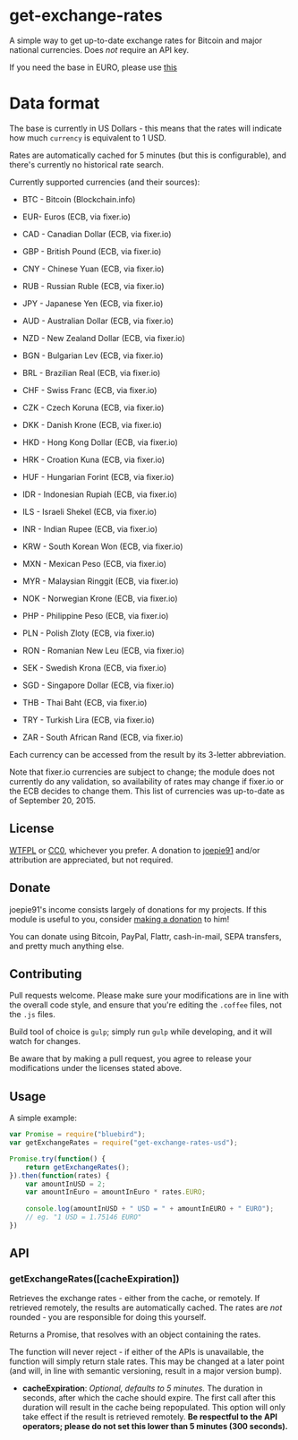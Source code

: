 # get-exchange-rates

A simple way to get up-to-date exchange rates for Bitcoin and major national currencies. Does *not* require an API key. 

If you need the base in EURO, please use [this](https://github.com/joepie91/node-get-exchange-rates)

# Data format

The base is currently in US Dollars - this means that the rates will indicate how much `currency` is equivalent to 1 USD.

Rates are automatically cached for 5 minutes (but this is configurable), and there's currently no historical rate search.

Currently supported currencies (and their sources):

* BTC - Bitcoin (Blockchain.info)
* EUR- Euros (ECB, via fixer.io)
* CAD - Canadian Dollar (ECB, via fixer.io)
* GBP - British Pound (ECB, via fixer.io)
* CNY - Chinese Yuan (ECB, via fixer.io)
* RUB - Russian Ruble (ECB, via fixer.io)
* JPY - Japanese Yen (ECB, via fixer.io)
* AUD - Australian Dollar (ECB, via fixer.io)
* NZD - New Zealand Dollar (ECB, via fixer.io)

* BGN - Bulgarian Lev (ECB, via fixer.io)
* BRL - Brazilian Real (ECB, via fixer.io)
* CHF - Swiss Franc (ECB, via fixer.io)
* CZK - Czech Koruna (ECB, via fixer.io)
* DKK - Danish Krone (ECB, via fixer.io)
* HKD - Hong Kong Dollar (ECB, via fixer.io)
* HRK - Croation Kuna (ECB, via fixer.io)
* HUF - Hungarian Forint (ECB, via fixer.io)
* IDR - Indonesian Rupiah (ECB, via fixer.io)
* ILS - Israeli Shekel (ECB, via fixer.io)
* INR - Indian Rupee (ECB, via fixer.io)
* KRW - South Korean Won (ECB, via fixer.io)
* MXN - Mexican Peso (ECB, via fixer.io)
* MYR - Malaysian Ringgit (ECB, via fixer.io)
* NOK - Norwegian Krone (ECB, via fixer.io)
* PHP - Philippine Peso (ECB, via fixer.io)
* PLN - Polish Zloty (ECB, via fixer.io)
* RON - Romanian New Leu (ECB, via fixer.io)
* SEK - Swedish Krona (ECB, via fixer.io)
* SGD - Singapore Dollar (ECB, via fixer.io)
* THB - Thai Baht (ECB, via fixer.io)
* TRY - Turkish Lira (ECB, via fixer.io)
* ZAR - South African Rand (ECB, via fixer.io)

Each currency can be accessed from the result by its 3-letter abbreviation.

Note that fixer.io currencies are subject to change; the module does not currently do any validation, so availability of rates may change if fixer.io or the ECB decides to change them. This list of currencies was up-to-date as of September 20, 2015.

## License

[WTFPL](http://www.wtfpl.net/txt/copying/) or [CC0](https://creativecommons.org/publicdomain/zero/1.0/), whichever you prefer. A donation to [joepie91](http://cryto.net/~joepie91) and/or attribution are appreciated, but not required.

## Donate

joepie91's income consists largely of donations for my projects. If this module is useful to you, consider [making a donation](http://cryto.net/~joepie91/donate.html) to him!

You can donate using Bitcoin, PayPal, Flattr, cash-in-mail, SEPA transfers, and pretty much anything else.

## Contributing

Pull requests welcome. Please make sure your modifications are in line with the overall code style, and ensure that you're editing the `.coffee` files, not the `.js` files.

Build tool of choice is `gulp`; simply run `gulp` while developing, and it will watch for changes.

Be aware that by making a pull request, you agree to release your modifications under the licenses stated above.

## Usage

A simple example:

```javascript
var Promise = require("bluebird");
var getExchangeRates = require("get-exchange-rates-usd");

Promise.try(function() {
	return getExchangeRates();
}).then(function(rates) {
	var amountInUSD = 2;
	var amountInEuro = amountInEuro * rates.EURO;
	
	console.log(amountInUSD + " USD = " + amountInEURO + " EURO");
	// eg. "1 USD = 1.75146 EURO"
})
```

## API

### getExchangeRates([cacheExpiration])

Retrieves the exchange rates - either from the cache, or remotely. If retrieved remotely, the results are automatically cached. The rates are *not* rounded - you are responsible for doing this yourself.

Returns a Promise, that resolves with an object containing the rates.

The function will never reject - if either of the APIs is unavailable, the function will simply return stale rates. This may be changed at a later point (and will, in line with semantic versioning, result in a major version bump).

* __cacheExpiration__: *Optional, defaults to 5 minutes.* The duration in seconds, after which the cache should expire. The first call after this duration will result in the cache being repopulated. This option will only take effect if the result is retrieved remotely. __Be respectful to the API operators; please do not set this lower than 5 minutes (300 seconds).__
